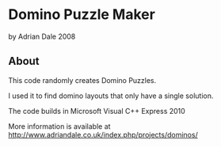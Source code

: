 Domino Puzzle Maker
===================

by Adrian Dale 2008

About
-----

This code randomly creates Domino Puzzles.

I used it to find domino layouts that only have a single solution.

The code builds in Microsoft Visual C++ Express 2010

More information is available at http://www.adriandale.co.uk/index.php/projects/dominos/